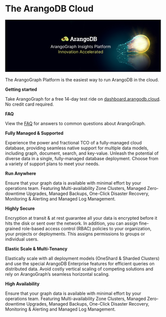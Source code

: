# The ArangoDB Cloud

![ArangoGraph](./resources/arangograph.jpeg)

The ArangoGraph Platform is the easiest way to run ArangoDB in the cloud.

**Getting started**

Take ArangoGraph for a free 14-day test ride on [dashboard.arangodb.cloud](https://dashboard.arangodb.cloud/home). No credit card required.

**FAQ**

View the [FAQ](https://dashboard.arangodb.cloud/faq) for answers to common questions about ArangoGraph.

**Fully Managed & Supported**

Experience the power and fractional TCO of a fully-managed cloud database, providing seamless native support for multiple data models, including graph, document, search, and key-value. Unleash the potential of diverse data in a single, fully-managed database deployment. Choose from a variety of support plans to meet your needs.

**Run Anywhere**

Ensure that your graph data is available with minimal effort by your operations team. Featuring Multi-availability Zone Clusters, Managed Zero-downtime Upgrades, Managed Backups, One-Click Disaster Recovery, Monitoring & Alerting and Managed Log Management.

**Highly Secure**

Encryption at transit & at rest guarantee all your data is encrypted before it hits the disk or sent over the network. In addition, you can assign fine-grained role-based access control (RBAC) policies to your organization, your projects or deployments. This assigns permissions to groups or individual users.

**Elastic Scale & Multi-Tenancy**

Elastically scale with all deployment models (OneShard & Sharded Clusters) and use the special ArangoDB Enterprise features for efficient queries on distributed data. Avoid costly vertical scaling of competing solutions and rely on ArangoGraph’s seamless horizontal scaling.

**High Availability**

Ensure that your graph data is available with minimal effort by your operations team. Featuring Multi-availability Zone Clusters, Managed Zero-downtime Upgrades, Managed Backups, One-Click Disaster Recovery, Monitoring & Alerting and Managed Log Management.